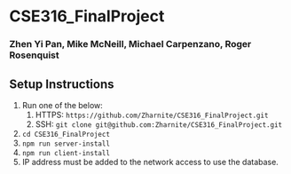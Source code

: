 # CSE316_FinalProject

### Zhen Yi Pan, Mike McNeill, Michael Carpenzano, Roger Rosenquist

## Setup Instructions

1. Run one of the below:
   1. HTTPS: `https://github.com/Zharnite/CSE316_FinalProject.git`
   2. SSH: `git clone git@github.com:Zharnite/CSE316_FinalProject.git`
2. `cd CSE316_FinalProject`
3. `npm run server-install`
4. `npm run client-install`
5. IP address must be added to the network access to use the database.

